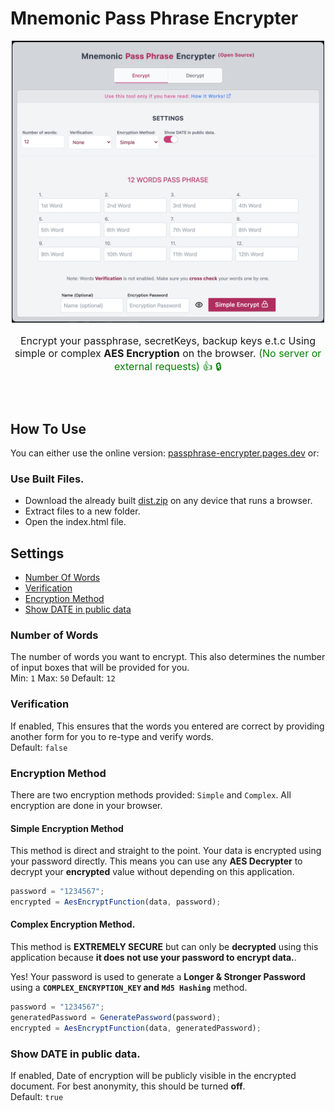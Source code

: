 # Mnemonic Pass Phrase Encrypter

<p align="center">
  <img width="500" src="./about/mppe.png"/>
</p>

<p align="center" style="font-size: 16px; font-weight: medium; margin-bottom: 25px">
Encrypt your  passphrase, secretKeys, backup keys e.t.c Using simple or complex <b>AES Encryption</b> on the browser. <span style="color: green">(No server or external requests) 👍 🔒 <span>
</p>
<br>

## How To Use

You can either use the online version: [passphrase-encrypter.pages.dev](https://passphrase-encrypter.pages.dev) or:

### Use Built Files.

- Download the already built [dist.zip](./dist.zip) on any device that runs a browser.
- Extract files to a new folder.
- Open the index.html file.

## Settings

- [Number Of Words](#number-of-words)
- [Verification](#verification)
- [Encryption Method](#encryption-method)
- [Show DATE in public data](#show-date-in-public-data)

### Number of Words

The number of words you want to encrypt. This also determines the number of input boxes that will be provided for you.
<br>
Min: `1` Max: `50` Default: `12`

### Verification

If enabled, This ensures that the words you entered are correct by providing another form for you to re-type and verify words.
<br>
Default: `false`

### Encryption Method

There are two encryption methods provided: `Simple` and `Complex`.
All encryption are done in your browser.

#### Simple Encryption Method

This method is direct and straight to the point. Your data is encrypted using your password directly. This means you can use any **AES Decrypter** to decrypt your **encrypted** value without depending on this application.

```js
password = "1234567";
encrypted = AesEncryptFunction(data, password);
```

#### Complex Encryption Method.

This method is **EXTREMELY SECURE** but can only be **decrypted** using this application because **it does not use your password to encrypt data.**.

Yes! Your password is used to generate a **Longer & Stronger Password** using a **`COMPLEX_ENCRYPTION_KEY` and `Md5 Hashing`** method.

```js
password = "1234567";
generatedPassword = GeneratePassword(password);
encrypted = AesEncryptFunction(data, generatedPassword);
```

### Show DATE in public data.

If enabled, Date of encryption will be publicly visible in the encrypted document. For best anonymity, this should be turned **off**.
<br>
Default: `true`

